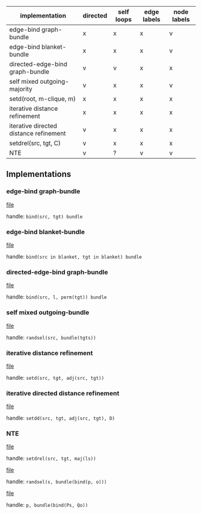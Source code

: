 | implementation                         | directed | self loops | edge labels | node labels |
|----------------------------------------|----------|------------|-------------|-------------|
| edge-bind graph-bundle                 | x        | x          | x           | v           |
| edge-bind blanket-bundle               | x        | x          | x           | v           |
| directed-edge-bind graph-bundle        | v        | v          | x           | x           |
| self mixed outgoing-majority           | v        | x          | x           | v           |
| setd(root, m-clique, m)                | x        | x          | x           | x           |
| iterative distance refinement          | x        | x          | x           | x           |
| iterative directed distance refinement | v        | x          | x           | x           |
| setdrel(src, tgt, C)                   | v        | x          | x           | x           |
| NTE                                    | v        | ?          | v           | v           |

## Implementations

### edge-bind graph-bundle

[file](edgebind_graphbundle.py)

handle: `bind(src, tgt) bundle`

### edge-bind blanket-bundle

[file](benchmarks/edgebind_blanketbundle.py)

handle: `bind(src in blanket, tgt in blanket) bundle`

### directed-edge-bind graph-bundle

[file](directededgebind_graphbundle.py)

handle: `bind(src, l, perm(tgt)) bundle`

### self mixed outgoing-bundle

[file](self_mixed_outgoingbundle.py)

handle: `randsel(src, bundle(tgts))`

### iterative distance refinement

[file](distance.py)

handle: `setd(src, tgt, adj(src, tgt))`

### iterative directed distance refinement

[file](directed_distance.py)

handle: `setdd(src, tgt, adj(src, tgt), D)`

### NTE

[file](bias_ps_nte.py)

handle: `setdrel(src, tgt, maj(ls))`

[file](self_mixed_propertybundle.py)

handle: `randsel(s, bundle(bind(p, o)))`

[file](triplebind_propertybundle.py)

handle: `p, bundle(bind(Ps, Qo))`
